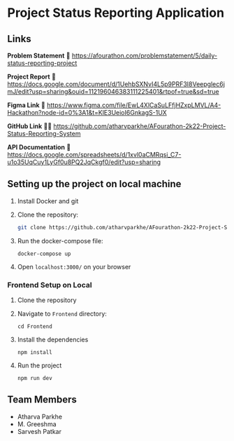# Project Status Reporting Application

## Links

**Problem Statement** 📝
https://afourathon.com/problemstatement/5/daily-status-reporting-project

**Project Report** 🧾
https://docs.google.com/document/d/1UehbSXNvI4L5p9PRF3I8Veepglec6jmJ/edit?usp=sharing&ouid=112196046383111225401&rtpof=true&sd=true

**Figma Link** 🎨
https://www.figma.com/file/EwL4XlCaSuLFfjHZxpLMVL/A4-Hackathon?node-id=0%3A1&t=KlE3UeioI6GnkagS-1UX

**GitHub Link** 👩‍💻
https://github.com/atharvparkhe/AFourathon-2k22-Project-Status-Reporting-System

**API Documentation** 🔗
https://docs.google.com/spreadsheets/d/1xvl0aCMRqsi_C7-u1o35UqCuy1LyGf0u8PQ2JqCkgf0/edit?usp=sharing

## Setting up the project on local machine

1. Install Docker and git
2. Clone the repository:

    ```bash
    git clone https://github.com/atharvparkhe/AFourathon-2k22-Project-Status-Reporting-System.git
    ```

3. Run the docker-compose file: 
    ```
    docker-compose up
    ```

4. Open `localhost:3000/` on your browser

### Frontend Setup on Local

1. Clone the repository

2. Navigate to `Frontend` directory:
    ```
    cd Frontend
    ```

3. Install the dependencies
    ```
    npm install 
    ```

4. Run the project
    ```
    npm run dev
    ```

## Team Members

- Atharva Parkhe
- M. Greeshma
- Sarvesh Patkar
